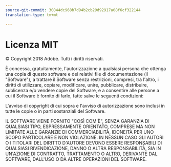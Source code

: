 ```yaml
---
source-git-commit: 30844dc968b7d94b2cb29d92917a08f6cf322144
translation-type: tm+mt

---
```

# Licenza MIT

© Copyright 2018 Adobe. Tutti i diritti riservati.

È concessa, gratuitamente, l'autorizzazione a qualsiasi persona che ottenga una copia di questo software e dei relativi file di documentazione (il "Software"), a trattare il Software senza restrizioni, compresi, tra l'altro, i diritti di utilizzare, copiare, modificare, unire, pubblicare, distribuire, sublicenza e/o vendere copie del Software, e a consentire alle persone a cui il Software è fornito di farlo, fatte salve le seguenti condizioni:

L'avviso di copyright di cui sopra e l'avviso di autorizzazione sono inclusi in tutte le copie o in parti sostanziali del Software.

IL SOFTWARE VIENE FORNITO "COSÌ COM'È", SENZA GARANZIA DI QUALSIASI TIPO, ESPRESSAMENTE ORIENTATO, COMPRESE MA NON LIMITATE ALLE GARANZIE DI COMMERCIABILITÀ, IDONEITÀ PER UNO SCOPO PARTICOLARE E NON VIOLAZIONE. IN NESSUN CASO GLI AUTORI O I TITOLARI DEL DIRITTO D'AUTORE DEVONO ESSERE RESPONSABILI DI QUALSIASI RIVENDICAZIONE, DANNO O ALTRA RESPONSABILITÀ, SIA IN UN'AZIONE DI CONTRATTO, TRATTAMENTO O ALTRO, DERIVANTE DAL SOFTWARE, DALL'USO O DA ALTRE OPERAZIONI DEL SOFTWARE.
